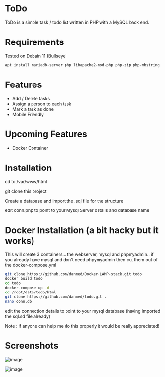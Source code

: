 # ToDo

ToDo is a simple task / todo list written in PHP with a MySQL back end.

# Requirements

Tested on Debain 11 (Bullseye)
```bash
apt install mariadb-server php libapache2-mod-php php-zip php-mbstring php-cli php-common php-curl php-xml php-mysql
```
# Features

* Add / Delete tasks
* Assign a person to each task
* Mark a task as done
* Mobile Friendly

# Upcoming Features

* Docker Container

# Installation

cd to /var/www/html

git clone this project

Create a database and import the .sql file for the structure

edit conn.php to point to your Mysql Server details and database name

# Docker Installation (a bit hacky but it works)

This will create 3 containers... the webserver, mysql and phpmyadmin.. if you already have mysql and don't need phpymyadmin then cut them out of the docker-compose.yml

```bash
git clone https://github.com/danmed/Docker-LAMP-stack.git todo
docker build todo
cd todo
docker-compose up -d
cd /root/data/todo/html
git clone https://github.com/danmed/todo.git .
nano conn.db
```
edit the connection details to point to your mysql database (having imported the sql.sd file already)

Note : if anyone can help me do this properly it would be really appreciated!

# Screenshots

![image](https://user-images.githubusercontent.com/3878490/219698710-632d0e16-1519-469e-b6c5-fc2e6dd2fa15.png)

![image](https://user-images.githubusercontent.com/3878490/219698831-2fab903f-4403-422e-bbc5-479e6d31363e.png)


